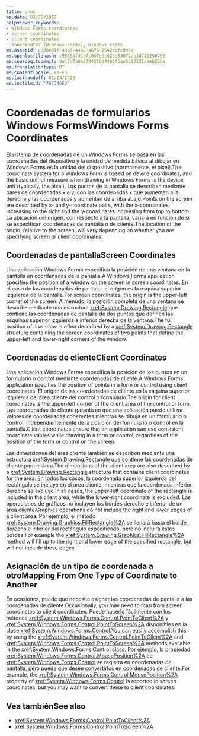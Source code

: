 ```yaml
---
title: Unas
ms.date: 03/30/2017
helpviewer_keywords:
- Windows Forms coordinates
- screen coordinates
- client coordinates
- coordinates [Windows Forms], Windows Forms
ms.assetid: cc06e61f-43b6-4408-a676-2542dcfcd96e
ms.openlocfilehash: c95888f31bfc867e9c028d53072ab3d710256708
ms.sourcegitcommit: de17a7a0a37042f0d4406f5ae5393531caeb25ba
ms.translationtype: MT
ms.contentlocale: es-ES
ms.lasthandoff: 01/24/2020
ms.locfileid: "76734663"
---
```

# <a name="windows-forms-coordinates"></a><span data-ttu-id="176a1-102">Coordenadas de formularios Windows Forms</span><span class="sxs-lookup"><span data-stu-id="176a1-102">Windows Forms Coordinates</span></span>
<span data-ttu-id="176a1-103">El sistema de coordenadas de un Windows Forms se basa en las coordenadas del dispositivo y la unidad de medida básica al dibujar en Windows Forms es la unidad del dispositivo (normalmente, el píxel).</span><span class="sxs-lookup"><span data-stu-id="176a1-103">The coordinate system for a Windows Form is based on device coordinates, and the basic unit of measure when drawing in Windows Forms is the device unit (typically, the pixel).</span></span> <span data-ttu-id="176a1-104">Los puntos de la pantalla se describen mediante pares de coordenadas x e y, con las coordenadas x que aumentan a la derecha y las coordenadas y aumentan de arriba abajo.</span><span class="sxs-lookup"><span data-stu-id="176a1-104">Points on the screen are described by x- and y-coordinate pairs, with the x-coordinates increasing to the right and the y-coordinates increasing from top to bottom.</span></span> <span data-ttu-id="176a1-105">La ubicación del origen, con respecto a la pantalla, variará en función de si se especifican coordenadas de pantalla o de cliente.</span><span class="sxs-lookup"><span data-stu-id="176a1-105">The location of the origin, relative to the screen, will vary depending on whether you are specifying screen or client coordinates.</span></span>  
  
## <a name="screen-coordinates"></a><span data-ttu-id="176a1-106">Coordenadas de pantalla</span><span class="sxs-lookup"><span data-stu-id="176a1-106">Screen Coordinates</span></span>  
 <span data-ttu-id="176a1-107">Una aplicación Windows Forms especifica la posición de una ventana en la pantalla en coordenadas de la pantalla.</span><span class="sxs-lookup"><span data-stu-id="176a1-107">A Windows Forms application specifies the position of a window on the screen in screen coordinates.</span></span> <span data-ttu-id="176a1-108">En el caso de las coordenadas de pantalla, el origen es la esquina superior izquierda de la pantalla.</span><span class="sxs-lookup"><span data-stu-id="176a1-108">For screen coordinates, the origin is the upper-left corner of the screen.</span></span> <span data-ttu-id="176a1-109">A menudo, la posición completa de una ventana se describe mediante una estructura <xref:System.Drawing.Rectangle> que contiene las coordenadas de pantalla de dos puntos que definen las esquinas superior izquierda e inferior derecha de la ventana.</span><span class="sxs-lookup"><span data-stu-id="176a1-109">The full position of a window is often described by a <xref:System.Drawing.Rectangle> structure containing the screen coordinates of two points that define the upper-left and lower-right corners of the window.</span></span>  
  
## <a name="client-coordinates"></a><span data-ttu-id="176a1-110">Coordenadas de cliente</span><span class="sxs-lookup"><span data-stu-id="176a1-110">Client Coordinates</span></span>  
 <span data-ttu-id="176a1-111">Una aplicación Windows Forms especifica la posición de los puntos en un formulario o control mediante coordenadas de cliente.</span><span class="sxs-lookup"><span data-stu-id="176a1-111">A Windows Forms application specifies the position of points in a form or control using client coordinates.</span></span> <span data-ttu-id="176a1-112">El origen de las coordenadas de cliente es la esquina superior izquierda del área cliente del control o formulario.</span><span class="sxs-lookup"><span data-stu-id="176a1-112">The origin for client coordinates is the upper-left corner of the client area of the control or form.</span></span> <span data-ttu-id="176a1-113">Las coordenadas de cliente garantizan que una aplicación puede utilizar valores de coordenadas coherentes mientras se dibuja en un formulario o control, independientemente de la posición del formulario o control en la pantalla.</span><span class="sxs-lookup"><span data-stu-id="176a1-113">Client coordinates ensure that an application can use consistent coordinate values while drawing in a form or control, regardless of the position of the form or control on the screen.</span></span>  
  
 <span data-ttu-id="176a1-114">Las dimensiones del área cliente también se describen mediante una estructura <xref:System.Drawing.Rectangle> que contiene las coordenadas de cliente para el área.</span><span class="sxs-lookup"><span data-stu-id="176a1-114">The dimensions of the client area are also described by a <xref:System.Drawing.Rectangle> structure that contains client coordinates for the area.</span></span> <span data-ttu-id="176a1-115">En todos los casos, la coordenada superior izquierda del rectángulo se incluye en el área cliente, mientras que la coordenada inferior derecha se excluye.</span><span class="sxs-lookup"><span data-stu-id="176a1-115">In all cases, the upper-left coordinate of the rectangle is included in the client area, while the lower-right coordinate is excluded.</span></span> <span data-ttu-id="176a1-116">Las operaciones de gráficos no incluyen los bordes derecho e inferior de un área cliente.</span><span class="sxs-lookup"><span data-stu-id="176a1-116">Graphics operations do not include the right and lower edges of a client area.</span></span> <span data-ttu-id="176a1-117">Por ejemplo, el método <xref:System.Drawing.Graphics.FillRectangle%2A> se llenará hasta el borde derecho e inferior del rectángulo especificado, pero no incluirá estos bordes.</span><span class="sxs-lookup"><span data-stu-id="176a1-117">For example the <xref:System.Drawing.Graphics.FillRectangle%2A> method will fill up to the right and lower edge of the specified rectangle, but will not include these edges.</span></span>  
  
## <a name="mapping-from-one-type-of-coordinate-to-another"></a><span data-ttu-id="176a1-118">Asignación de un tipo de coordenada a otro</span><span class="sxs-lookup"><span data-stu-id="176a1-118">Mapping From One Type of Coordinate to Another</span></span>  
 <span data-ttu-id="176a1-119">En ocasiones, puede que necesite asignar las coordenadas de pantalla a las coordenadas de cliente.</span><span class="sxs-lookup"><span data-stu-id="176a1-119">Occasionally, you may need to map from screen coordinates to client coordinates.</span></span> <span data-ttu-id="176a1-120">Puede hacerlo fácilmente con los métodos <xref:System.Windows.Forms.Control.PointToClient%2A> y <xref:System.Windows.Forms.Control.PointToScreen%2A> disponibles en la clase <xref:System.Windows.Forms.Control>.</span><span class="sxs-lookup"><span data-stu-id="176a1-120">You can easily accomplish this by using the <xref:System.Windows.Forms.Control.PointToClient%2A> and <xref:System.Windows.Forms.Control.PointToScreen%2A> methods available in the <xref:System.Windows.Forms.Control> class.</span></span> <span data-ttu-id="176a1-121">Por ejemplo, la propiedad <xref:System.Windows.Forms.Control.MousePosition%2A> de <xref:System.Windows.Forms.Control> se registra en coordenadas de pantalla, pero puede que desee convertirlos en coordenadas de cliente.</span><span class="sxs-lookup"><span data-stu-id="176a1-121">For example, the <xref:System.Windows.Forms.Control.MousePosition%2A> property of <xref:System.Windows.Forms.Control> is reported in screen coordinates, but you may want to convert these to client coordinates.</span></span>  
  
## <a name="see-also"></a><span data-ttu-id="176a1-122">Vea también</span><span class="sxs-lookup"><span data-stu-id="176a1-122">See also</span></span>

- <xref:System.Windows.Forms.Control.PointToClient%2A>
- <xref:System.Windows.Forms.Control.PointToScreen%2A>
